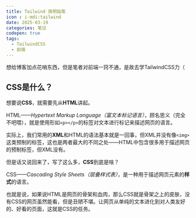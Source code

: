 ```yaml
---
title: Tailwind 简明指南
icon : i-mdi:tailwind
date: 2025-03-19
categories: 笔记
codepen: true
tags:
  - TailwindCSS
  - 前端
---
```


想给博客加点花哨东西，但是笔者对前端一窍不通，是故去学TailwindCSS力（

<!-- more -->

## CSS是什么？

想要说**CSS**，就需要先从**HTML**讲起。

HTML——*Hypertext Markup Language（富文本标记语言）*，顾名思义（完全不吧喂），就是使用形如`<p></p>`的标签对文本进行标记来描述网页的语言。

实际上，我们常用的**XML**和HTML的语法基本就是一回事，但XML并没有像`<img>`这类预制的标签，这也是两者最大的不同之处——HTML中包含很多用于描述网页的预制标签，但XML没有。

但是话又说回来了，写了这么多，**CSS**到底是啥？

CSS——*Cascading Style Sheets（层叠样式表）*，是一种用于描述网页元素的**样式**的语言。

也就是说，如果说HTML是网页的骨架和血肉，那么CSS就是骨架之上的皮肤，没有CSS的网页虽然能看，但是丑陋不堪。让网页从单纯的文本进化到对人类友好的、好看的页面，这就是CSS的任务。

<Codepen class="h-400px" name="HelloHTML" id="wBvXzwO" user="xiao-dreamr"/>
